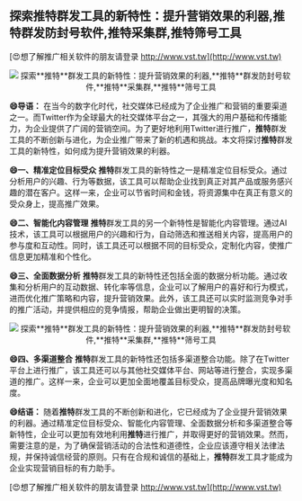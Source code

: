 ## **探索**推特**群发工具的新特性：提升营销效果的利器,**推特**群发防封号软件,**推特**采集群,**推特**筛号工具**

[😍想了解推广相关软件的朋友请登录 http://www.vst.tw](http://www.vst.tw)

 <center><img src="https://vst.tw/MP4/tuiguang/png/8.png" alt="探索**推特**群发工具的新特性：提升营销效果的利器,**推特**群发防封号软件,**推特**采集群,**推特**筛号工具"></center>

**😄导语：**
在当今的数字化时代，社交媒体已经成为了企业推广和营销的重要渠道之一。而Twitter作为全球最大的社交媒体平台之一，其强大的用户基础和传播能力，为企业提供了广阔的营销空间。为了更好地利用Twitter进行推广，**推特**群发工具的不断创新与进化，为企业推广带来了新的机遇和挑战。本文将探讨**推特**群发工具的新特性，如何成为提升营销效果的利器。

**😄一、精准定位目标受众**
**推特**群发工具的新特性之一是精准定位目标受众。通过分析用户的兴趣、行为等数据，该工具可以帮助企业找到真正对其产品或服务感兴趣的潜在客户。这样一来，企业可以节省时间和金钱，将资源集中在真正有意义的受众身上，提高推广效果。

**😄二、智能化内容管理**
**推特**群发工具的另一个新特性是智能化内容管理。通过AI技术，该工具可以根据用户的兴趣和行为，自动筛选和推送相关内容，提高用户的参与度和互动性。同时，该工具还可以根据不同的目标受众，定制化内容，使推广信息更加精准和个性化。

**😄三、全面数据分析**
**推特**群发工具的新特性还包括全面的数据分析功能。通过收集和分析用户的互动数据、转化率等信息，企业可以了解用户的喜好和行为模式，进而优化推广策略和内容，提升营销效果。此外，该工具还可以实时监测竞争对手的推广活动，并提供相应的竞争情报，帮助企业做出更明智的决策。

 <center><img src="https://vst.tw/MP4/tuiguang/png/1.png" alt="探索**推特**群发工具的新特性：提升营销效果的利器,**推特**群发防封号软件,**推特**采集群,**推特**筛号工具"></center>

**😄四、多渠道整合**
**推特**群发工具的新特性还包括多渠道整合功能。除了在Twitter平台上进行推广，该工具还可以与其他社交媒体平台、网站等进行整合，实现多渠道的推广。这样一来，企业可以更加全面地覆盖目标受众，提高品牌曝光度和知名度。

**😄结语：**
随着**推特**群发工具的不断创新和进化，它已经成为了企业提升营销效果的利器。通过精准定位目标受众、智能化内容管理、全面数据分析和多渠道整合等新特性，企业可以更加有效地利用**推特**进行推广，并取得更好的营销效果。然而，需要注意的是，为了确保营销活动的合法性和道德性，企业应该遵守相关法律法规，并保持诚信经营的原则。只有在合规和诚信的基础上，**推特**群发工具才能成为企业实现营销目标的有力助手。

[😍想了解推广相关软件的朋友请登录 http://www.vst.tw](http://www.vst.tw)



